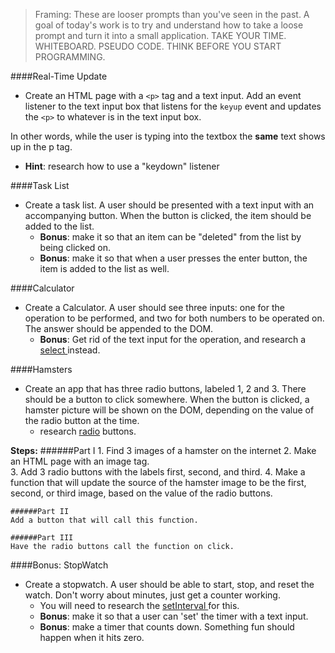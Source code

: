 > Framing: These are looser prompts than you've seen in the past. A goal of today's work is to try and understand how to take a loose prompt and turn it into a small application. TAKE YOUR TIME. WHITEBOARD. PSEUDO CODE. THINK BEFORE YOU START PROGRAMMING.

####Real-Time Update
- Create an HTML page with a `<p>` tag and a text input.  Add an event listener to the text input box that listens for the `keyup` event and updates the `<p>` to whatever is in the text input box.

 In other words, while the user is typing into the textbox the **same** text shows up in the p tag.

  - **Hint**: research how to use a "keydown" listener

####Task List

- Create a task list. A user should be presented with a text input with an accompanying button. When the button is clicked,
the item should be added to the list.
  - **Bonus**: make it so that an item can be "deleted" from the list by being clicked on.
  - **Bonus**: make it so that when a user presses the enter button, the item is added to the list as well.




####Calculator

- Create a Calculator. A user should see three inputs: one for the operation to be performed, and two for both numbers to be operated on. The answer should be appended to the DOM.
  - **Bonus**: Get rid of the text input for the operation, and research a <a href="https://developer.mozilla.org/en-US/docs/Web/HTML/Element/select"> select </a> instead.


####Hamsters

  - Create an app that has three radio buttons, labeled 1, 2 and 3. There should be a button to click somewhere. When the button is clicked, a hamster picture will be shown on the DOM, depending on the value of the radio button at the time.
    - research <a href="https://developer.mozilla.org/en-US/docs/Mozilla/Tech/XUL/radio">radio</a> buttons.

   **Steps:** 
   ######Part I
	1. Find 3 images of a hamster on the internet
	2. Make an HTML page with an image tag.  
	3. Add 3 radio buttons with the labels first, second, and third.
	4. Make a function that will update the source of the hamster image to be the first, second, or third image, based on the value of the radio buttons.

	######Part II
	Add a button that will call this function.

	######Part III
	Have the radio buttons call the function on click.




####Bonus: StopWatch

- Create a stopwatch. A user should be able to start, stop, and reset the watch. Don't worry about minutes, just get a counter working.
  - You will need to research the <a href="https://developer.mozilla.org/en-US/docs/Web/API/WindowTimers/setInterval"> setInterval </a> for this.
  - **Bonus**: make it so that a user can 'set' the timer with a text input.
  - **Bonus**: make a timer that counts down. Something fun should happen when it hits zero.
